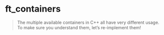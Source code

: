 # ft_containers
> The multiple available containers in C++ all have very different usage. To make sure you understand them, let’s re-implement them!
